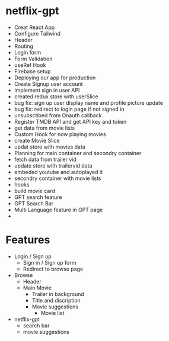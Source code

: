 # netflix-gpt
- Creat React App
- Configure Tailwind
- Header
- Routing
- Login form
- Form Validation
- useRef Hook
- Firebase setup
- Deploying our app for production
- Create Signup user account
- Implement sign in user API
- created redux store with userSlice
- bug fix: sign up user display name and profile picture update
- bug fix: redirect to login page if not signed in
- unsubsctibed from Onauth callback
- Register TMDB API and get API key and token
- get data from movie lists
- Custom Hook for now playing movies
- create Movie Slice
- updat store with movies data
- Planning for main container and secondry container
- fetch data from trailer vid
- update store with trailervid data
- embeded youtube and autoplayed it
- secondry container with movie lists 
- hooks 
- build movie card
- GPT search feature
- GPT Search Bar
- Multi Language feature in GPT page
- 

# Features
- Login / Sign up
  - Sign in / Sign up form
  - Redirect to browse page
- Browse 
  - Header
  - Main Movie
    - Trailer in background
    - Title and discription
    - Movie suggestions
      - Movie list
- netflix-gpt 
  - search bar
  - movie suggestions